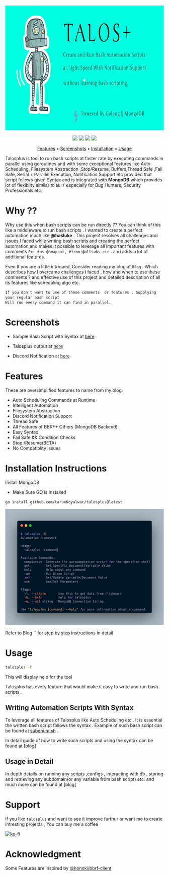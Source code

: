 <p align="center" >
<img src="static/banner.jpeg" width="800" height="396" >
</br>
</p>


<p align="center">
<a href="https://opensource.org/licenses/BSD-3-Clause"><img src="https://img.shields.io/badge/license-BSD-_red.svg"></a>
<a href="https://goreportcard.com/badge/github.com/tarunKoyalwar/talosplus"><img src="https://goreportcard.com/badge/github.com/tarunKoyalwar/talosplus"></a>
<a href="https://github.com/tarunKoyalwar/talosplus/releases"><img src="https://img.shields.io/github/release/tarunKoyalwar/talosplus"></a>
<a href="https://twitter.com/KoyalwarTarun"><img src="https://img.shields.io/twitter/follow/KoyalwarTarun.svg?logo=twitter"></a>
</p>

<p align="center">
   <a href="#features">Features</a> •
  <a href="#screenshots">Screenshots</a> •
  <a href="#installation-instructions">Installation</a> •
  <a href="#usage">Usage</a> 
</p>


Talosplus is tool to run bash scripts at faster rate by executing commands in parallel using goroutines and with some exceptional features like Auto Scheduling, Filesystem Abstraction ,Stop/Resume, Buffers,Thread Safe ,Fail Safe, Serial + Parallel Execution, Notification Support etc provided that script follows given Syntax and is integrated with **MongoDB** which provides lot of flexiblity similar to `bbrf` especially for Bug Hunters, Security Professionals etc.

# Why ??

Why use this when bash scripts can be run directly ?? You can think of this like a middleware to run bash scripts . I wanted to create a perfect automation much like **@hakluke** . This project resolves all challenges and issues I faced while writing bash scripts and creating the perfect automation and makes it possible to leverage all important features with comments `Ex: #as:@nmapout, #from:@allsubs etc` . and adds a lot of additional features.

Even If you are a little intriqued, Consider reading my blog at `Blog` . Which describes how I overcame challenges I faced , how and when to use these comments ? and effective use of this project and detailed description of all its features like scheduling algo etc.


~~~
If you don't want to use of these comments  or features . Supplying your regular bash script
Will run every command it can find in parallel.
~~~

# Screenshots


- Sample Bash Script with Syntax at [here](static/script.png)

- Talosplus output at [here](static/cmdout.jpg)

- Discord Notification at [here](static/notification.png)

# Features

These are oversimplified features to name from my blog.

- Auto Scheduling Commands at Runtime
- Intelligent Automation
- Filesystem Abstraction
- Discord Notification Support
- Thread Safe
- All Features of BBRF+ Others (MongoDB Backend)
- Easy Syntax
- Fail Safe && Condition Checks
- Stop /Resume(BETA) 
- No Compatiblity issues

# Installation Instructions

Install MongoDB

- Make Sure GO is Installed 

~~~sh
go install github.com/tarunKoyalwar/talosplus@latest
~~~

<p align="center" >
<img src="static/taloshelp.png" >
</br>
</p>


Refer to Blog `` for step by step instructions in detail

# Usage

```sh
talosplus -h
```

This will display help for the tool



Talosplus has every feature that would make it easy to write and run bash scripts . 

## Writing Automation Scripts With Syntax
To leverage all features of Talosplus like Auto Scheduling etc . It is essential the written bash script follows the syntax . Example of such bash script can be found at [subenum.sh](examples/subenum.sh) . 

In detail guide of how to write such scripts and using the syntax can be found at [blog]

## Usage in Detail

In depth details on running any scripts ,configs , interacting with db , storing and retrieving any subdomain(or any variable from bash script) etc. and much more can be found at [blog]

# Support

If you like `talosplus` and want to see it improve furthur or want me to create intresting projects , You can buy me a coffee 

[![ko-fi](https://ko-fi.com/img/githubbutton_sm.svg)](https://ko-fi.com/B0B4CPU5V)

# Acknowledgment

Some Features are inspired by [@honoki/bbrf-client](https://github.com/honoki/bbrf-client)